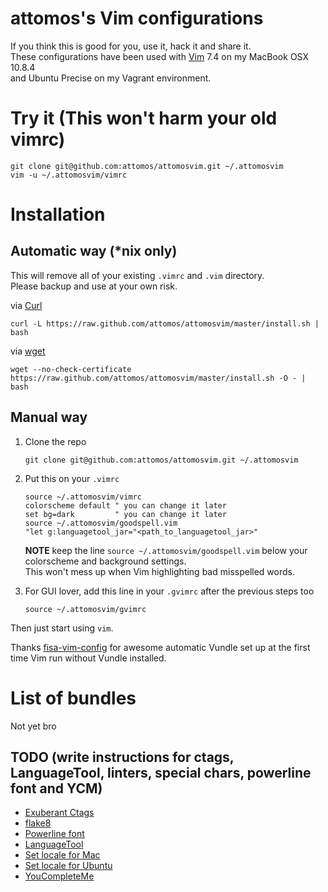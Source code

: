 # attomos's Vim configurations
If you think this is good for you, use it, hack it and share it.  
These configurations have been used with [Vim](http://www.vim.org) 7.4 on my MacBook OSX 10.8.4  
and Ubuntu Precise on my Vagrant environment.

# Try it (This won't harm your old vimrc)

    git clone git@github.com:attomos/attomosvim.git ~/.attomosvim
    vim -u ~/.attomosvim/vimrc

# Installation

## Automatic way (\*nix only)
This will remove all of your existing `.vimrc` and `.vim` directory.  
Please backup and use at your own risk.

via [Curl](http://curl.haxx.se/)

    curl -L https://raw.github.com/attomos/attomosvim/master/install.sh | bash

via [wget](http://www.gnu.org/software/wget/)

    wget --no-check-certificate https://raw.github.com/attomos/attomosvim/master/install.sh -O - | bash

## Manual way
1.  Clone the repo

        git clone git@github.com:attomos/attomosvim.git ~/.attomosvim

2.  Put this on your `.vimrc`

        source ~/.attomosvim/vimrc
        colorscheme default " you can change it later
        set bg=dark         " you can change it later
        source ~/.attomosvim/goodspell.vim
        "let g:languagetool_jar="<path_to_languagetool_jar>"

    **NOTE** keep the line `source ~/.attomosvim/goodspell.vim` below your colorscheme and background settings.  
    This won't mess up when Vim highlighting bad misspelled words.

3.  For GUI lover, add this line in your `.gvimrc` after the previous steps too

        source ~/.attomosvim/gvimrc

Then just start using `vim`.

Thanks [fisa-vim-config](https://github.com/fisadev/fisa-vim-config) for awesome
automatic Vundle set up at the first time Vim run without Vundle installed.

# List of bundles
Not yet bro

## TODO (write instructions for ctags, LanguageTool, linters, special chars, powerline font and YCM)
- [Exuberant Ctags](http://ctags.sourceforge.net/)
- [flake8](http://flake8.readthedocs.org/en/latest/)
- [Powerline font](https://github.com/Lokaltog/powerline-fonts)
- [LanguageTool](http://www.languagetool.org/)
- [Set locale for Mac](http://stackoverflow.com/questions/7165108/in-osx-lion-lang-is-not-set-to-utf8-how-fix)
- [Set locale for Ubuntu](http://askubuntu.com/questions/193251/how-to-set-all-locale-settings-in-ubuntu)
- [YouCompleteMe](https://github.com/Valloric/YouCompleteMe)
